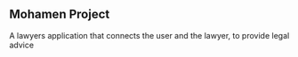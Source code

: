 ## Mohamen Project
A lawyers application that connects the user and the lawyer, to provide legal advice
